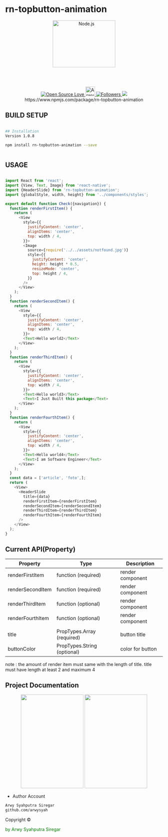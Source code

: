 # rn-topbutton-animation

<p align="center">
  <a href="https://reactjs.org/">
    <img
      alt="Node.js"
      src="https://i.udemycdn.com/course/750x422/1049092_8c52_2.jpg"
      width="200"
      height='150'
    />
  </a>
</p>

</h1>

<br/>

<br/>

<p align="center">
 
  </a>
  <a href="#">
    <img title="Open Source Love" src="https://badges.frapsoft.com/os/v1/open-source.svg?v=102">
  </a>
  <a href="https://dev.to/arwysyah">
  <img src="https://d2fltix0v2e0sb.cloudfront.net/dev-badge.svg" alt="Arwy Syahputra Siregar's DEV Profile" height="30" width="30">
</a>
  <a href="https://github.com/arwysyah?tab=followers">
    <img title="Followers" src="https://img.shields.io/github/followers/arwysyah?style=social">
  </a>
  <a href="https://github.com/prettier/prettier"><img src="https://img.shields.io/badge/styled_with-prettier-ff69b4.svg"></a>
<br/>
https://www.npmjs.com/package/rn-topbutton-animation
</p>

## BUILD SETUP

```bash

## Installation
Version 1.0.8

npm install rn-topbutton-animation --save



```

## USAGE

```js

import React from 'react';
import {View, Text, Image} from 'react-native';
import {HeaderSlide} from 'rn-topbutton-animation';
import {globalStyle, width, height} from '../components/styles';

export default function Check({navigation}) {
  function renderFirstItem() {
    return (
      <View
        style={{
          justifyContent: 'center',
          alignItems: 'center',
          top: width / 4,
        }}>
        <Image
          source={require('../../assets/notfound.jpg')}
          style={{
            justifyContent: 'center',
            height: height * 0.5,
            resizeMode: 'center',
            top: height / 4,
          }}
        />
      </View>
    );
  }
  function renderSecondItem() {
    return (
      <View
        style={{
          justifyContent: 'center',
          alignItems: 'center',
          top: width / 4,
        }}>
        <Text>Hello world2</Text>
      </View>
    );
  }
  function renderThirdItem() {
    return (
      <View
        style={{
          justifyContent: 'center',
          alignItems: 'center',
          top: width / 4,
        }}>
        <Text>Hello world3</Text>
        <Text>I Just Built this package</Text>
      </View>
    );
  }
  function renderFourthItem() {
    return (
      <View
        style={{
          justifyContent: 'center',
          alignItems: 'center',
          top: width / 4,
        }}>
        <Text>Hello world4</Text>
        <Text>I am Software Engineer</Text>
      </View>
    );
  }
  const data = ['article', 'foto',];
  return (
    <View>
      <HeaderSlide
        title={data}
        renderFirstItem={renderFirstItem}
        renderSecondItem={renderSecondItem}
        renderThirdItem={renderThirdItem}
        renderFourthItem={renderFourthItem}
      />
    </View>
  );
}

```


## Current API(Property)

| Property    | Type                     | Description                       |
| ----------- | ------------------------ | --------------------------------- |
| renderFirstItem  | function  (required)              | render component   
| renderSecondItem  | function  (required)              | render component  
| renderThirdItem | function    (optional)            | render component  
| renderFourthItem  | function  (optional)              | render component                 |
|            |
|title        | PropTypes.Array (required) |button title
|buttonColor        | PropTypes.String (optional) |color for button

note : the amount of render item must same with the length of title.
title must have length at least 2 and maximum 4


## Project Documentation

<p align="center">
  <img src="assets/screen.gif" width=200 height=300/>
    <img src="assets/slide2.gif" width=200 height=300/>
</p>

- Author Account

```bash
Arwy Syahputra Siregar
github.com/arwysyah

```

<p > Copyright ©</p> <p style="color:green;">by Arwy Syahputra Siregar</p>
